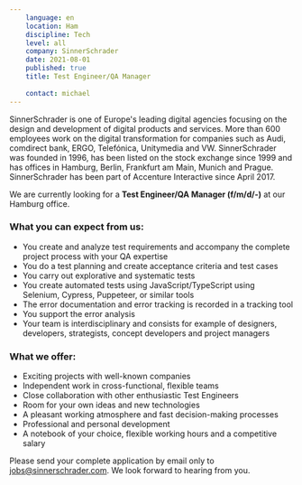 ```yaml
---
    language: en
    location: Ham
    discipline: Tech
    level: all
    company: SinnerSchrader
    date: 2021-08-01
    published: true
    title: Test Engineer/QA Manager 
    
    contact: michael
---
```


SinnerSchrader is one of Europe's leading digital agencies focusing on the design and development of digital products and services. More than 600 employees work on the digital transformation for companies such as Audi, comdirect bank, ERGO, Telefónica, Unitymedia and VW. SinnerSchrader was founded in 1996, has been listed on the stock exchange since 1999 and has offices in Hamburg, Berlin, Frankfurt am Main, Munich and Prague. SinnerSchrader has been part of Accenture Interactive since April 2017.

We are currently looking for a **Test Engineer/QA Manager (f/m/d/-)** at our Hamburg office.

### What you can expect from us:

- You create and analyze test requirements and accompany the complete project process with your QA expertise
- You do a test planning and create acceptance criteria and test cases
- You carry out explorative and systematic tests
- You create automated tests using JavaScript/TypeScript using Selenium, Cypress, Puppeteer, or similar tools
- The error documentation and error tracking is recorded in a tracking tool
- You support the error analysis
- Your team is interdisciplinary and consists for example of designers, developers, strategists, concept developers and project managers

### What we offer:
- Exciting projects with well-known companies
- Independent work in cross-functional, flexible teams
- Close collaboration with other enthusiastic Test Engineers
- Room for your own ideas and new technologies
- A pleasant working atmosphere and fast decision-making processes
- Professional and personal development
- A notebook of your choice, flexible working hours and a competitive salary

Please send your complete application by email only to jobs@sinnerschrader.com. We look forward to hearing from you.
